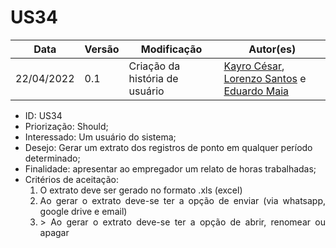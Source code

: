 # US34


|Data | Versão | Modificação | Autor(es)|
| -- | -- | -- | -- |
| 22/04/2022 | 0.1 | Criação da história de usuário | [Kayro César](https://github.com/kayrocesar), [Lorenzo Santos](https://github.com/kayrocesar) e [Eduardo Maia](https://github.com/eduardomr) |


<ul>
<li> ID: US34</li>
<li>Priorização: Should;</li>
<li>Interessado: Um usuário do sistema;</li>
<li>Desejo: Gerar um extrato dos registros de ponto em qualquer período determinado;</li>
<li>Finalidade: apresentar ao empregador um relato de horas trabalhadas;</li>
<li align="justify"> Critérios de aceitação:
    <ol>
    <li>O extrato deve ser gerado no formato .xls (excel)</li>
    <li> Ao gerar o extrato deve-se ter a opção de enviar (via whatsapp, google drive e email)</li>
    <li> > Ao gerar o extrato deve-se ter a opção de abrir, renomear ou apagar</li>
    </ol>
</ul>
